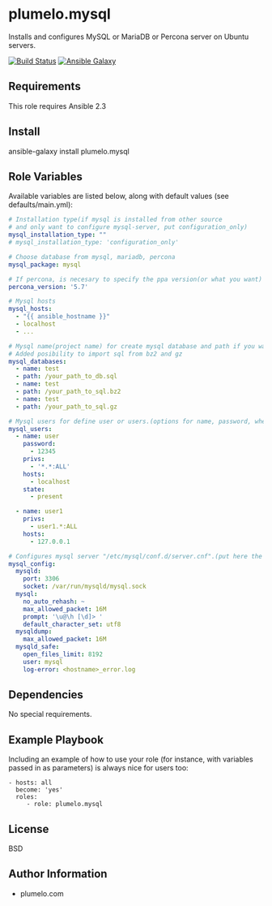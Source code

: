 plumelo.mysql
=========

Installs and configures MySQL or MariaDB or Percona server on Ubuntu servers.

[![Build Status](https://travis-ci.org/plumelo/ansible-role-mysql.svg?branch=mysql-server)](https://travis-ci.org/plumelo/ansible-role-mysql)
[![Ansible Galaxy](https://img.shields.io/badge/style-plumelo.mysql-blue.svg?style=flat&label=role&test=plumelo.mysql)](https://galaxy.ansible.com/plumelo/mysql/)

Requirements
------------

This role requires Ansible 2.3

Install
-------

ansible-galaxy install plumelo.mysql

Role Variables
--------------

Available variables are listed below, along with default values (see defaults/main.yml):

```yaml
# Installation type(if mysql is installed from other source
# and only want to configure mysql-server, put configuration_only)
mysql_installation_type: ""
# mysql_installation_type: 'configuration_only'

# Choose database from mysql, mariadb, percona
mysql_package: mysql

# If percona, is necesary to specify the ppa version(or what you want)
percona_version: '5.7'

# Mysql hosts
mysql_hosts:
  - "{{ ansible_hostname }}"
  - localhost
  - ...

# Mysql name(project name) for create mysql database and path if you want to import one.
# Added posibility to import sql from bz2 and gz
mysql_databases:
  - name: test
  - path: /your_path_to_db.sql
  - name: test
  - path: /your_path_to_sql.bz2
  - name: test
  - path: /your_path_to_sql.gz

# Mysql users for define user or users.(options for name, password, whether the user should exist, host and privileges)
mysql_users:
  - name: user
    password:
      - 12345
    privs:
      - '*.*:ALL'
    hosts:
      - localhost
    state:
      - present

  - name: user1
    privs:
      - user1.*:ALL
    hosts:
      - 127.0.0.1

# Configures mysql server "/etc/mysql/conf.d/server.cnf".(put here the configs you want)
mysql_config:
  mysqld:
    port: 3306
    socket: /var/run/mysqld/mysql.sock
  mysql:
    no_auto_rehash: ~
    max_allowed_packet: 16M
    prompt: '\u@\h [\d]> '
    default_character_set: utf8
  mysqldump:
    max_allowed_packet: 16M
  mysqld_safe:
    open_files_limit: 8192
    user: mysql
    log-error: <hostname>_error.log
```

Dependencies
------------

No special requirements.

Example Playbook
----------------

Including an example of how to use your role (for instance, with variables passed in as parameters) is always nice for users too:

    - hosts: all
      become: 'yes'
      roles:
         - role: plumelo.mysql

License
-------

BSD

Author Information
------------------

- plumelo.com
